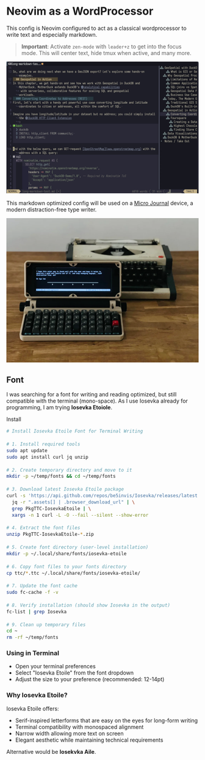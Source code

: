 # Neovim as a WordProcessor

This config is Neovim configured to act as a classical wordprocessor to write text and especially markdown.

> **Important**: Activate `zen-mode` with `leader+z` to get into the focus mode. This will center text, hide tmux when active, and many more.

![](wordprocessor.jpg) 

This markdown optimized config will be used on a [Micro Journal](https://github.com/unkyulee/micro-journal) device, a modern distraction-free type writer.

![](micro-journal.webp) 


## Font
I was searching for a font for writing and reading optimized, but still compatible with the terminal (mono-space). As I use Iosevka already for programming, I am trying **Iosevka Etoiole**.

Install 
```sh
# Install Iosevka Etoile Font for Terminal Writing

# 1. Install required tools
sudo apt update 
sudo apt install curl jq unzip

# 2. Create temporary directory and move to it
mkdir -p ~/temp/fonts && cd ~/temp/fonts

# 3. Download latest Iosevka Etoile package
curl -s 'https://api.github.com/repos/be5invis/Iosevka/releases/latest' | \
  jq -r ".assets[] | .browser_download_url" | \
  grep PkgTTC-IosevkaEtoile | \
  xargs -n 1 curl -L -O --fail --silent --show-error

# 4. Extract the font files
unzip PkgTTC-IosevkaEtoile-*.zip

# 5. Create font directory (user-level installation)
mkdir -p ~/.local/share/fonts/iosevka-etoile

# 6. Copy font files to your fonts directory
cp ttc/*.ttc ~/.local/share/fonts/iosevka-etoile/

# 7. Update the font cache
sudo fc-cache -f -v

# 8. Verify installation (should show Iosevka in the output)
fc-list | grep Iosevka

# 9. Clean up temporary files
cd ~
rm -rf ~/temp/fonts
```


### Using in Terminal
- Open your terminal preferences
- Select "Iosevka Etoile" from the font dropdown
- Adjust the size to your preference (recommended: 12-14pt)
### Why Iosevka Etoile?
Iosevka Etoile offers:

- Serif-inspired letterforms that are easy on the eyes for long-form writing
- Terminal compatibility with monospaced alignment
- Narrow width allowing more text on screen
- Elegant aesthetic while maintaining technical requirements

Alternative would be **Iosekvka Aile**.
